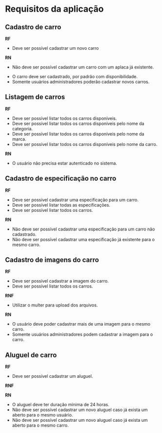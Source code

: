 # Requisitos da aplicação

## Cadastro de carro

**RF**

- Deve ser possível cadastrar um novo carro

**RN**

- Não deve ser possível cadastrar um carro com um aplaca já existente.
<!-- - Não deve ser possível alterar a placa de um carro já cadastrado. -->
- O carro deve ser cadastrado, por padrão com disponibilidade.
- Somente usuários administradores poderão cadastrar novos carros.

## Listagem de carros

**RF**

- Deve ser possível listar todos os carros disponíveis.
- Deve ser possível listar todos os carros disponíveis pelo nome da categoria.
- Deve ser possível listar todos os carros disponíveis pelo nome da marca.
- Deve ser possível listar todos os carros disponíveis pelo nome da carro.

**RN**

- O usuário não precisa estar autenticado no sistema.

## Cadastro de especificação no carro

**RF**

- Deve ser possível cadastrar uma especificação para um carro.
- Deve ser possível listar todas as especificações.
- Deve ser possível listar todos os carros.

**RN**

- Não deve ser possível cadastrar uma especificação para um carro não cadastrado.
- Não deve ser possível cadastrar uma especificação já existente para o mesmo carro.

## Cadastro de imagens do carro

**RF**

- Deve ser possível cadastrar a imagem do carro.
- Deve ser possível listar todos os carros.

**RNF**

- Utilizar o multer para upload dos arquivos.

**RN**

- O usuário deve poder cadastrar mais de uma imagem para o mesmo carro.
- Somente usuários administradores podem cadastrar a imagem para o carro.

## Aluguel de carro

**RF**

- Deve ser possível cadastrar um aluguel.

**RNF**

**RN**

- O aluguel deve ter duração mínima de 24 horas.
- Não deve ser possível cadastrar um novo aluguel caso já exista um aberto para o mesmo usuário.
- Não deve ser possível cadastrar um novo aluguel caso já exista um aberto para o mesmo carro.
